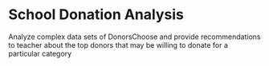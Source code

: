 # School Donation Analysis
 Analyze complex data sets of DonorsChoose and provide recommendations to teacher about the top donors that may be willing to donate for a particular category
